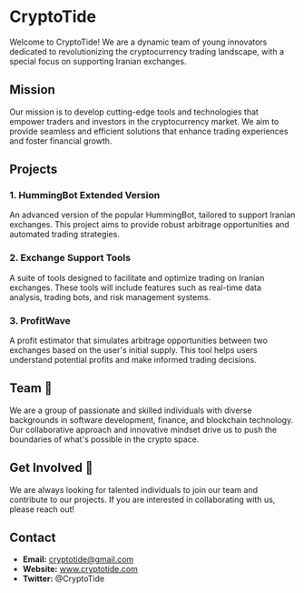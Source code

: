 # CryptoTide

Welcome to CryptoTide! We are a dynamic team of young innovators dedicated to revolutionizing the cryptocurrency trading landscape, with a special focus on supporting Iranian exchanges.

## Mission

Our mission is to develop cutting-edge tools and technologies that empower traders and investors in the cryptocurrency market. We aim to provide seamless and efficient solutions that enhance trading experiences and foster financial growth.

## Projects

### 1. HummingBot Extended Version
An advanced version of the popular HummingBot, tailored to support Iranian exchanges. This project aims to provide robust arbitrage opportunities and automated trading strategies.

### 2. Exchange Support Tools
A suite of tools designed to facilitate and optimize trading on Iranian exchanges. These tools will include features such as real-time data analysis, trading bots, and risk management systems.

### 3. ProfitWave
A profit estimator that simulates arbitrage opportunities between two exchanges based on the user's initial supply. This tool helps users understand potential profits and make informed trading decisions.

## Team 🧙

We are a group of passionate and skilled individuals with diverse backgrounds in software development, finance, and blockchain technology. Our collaborative approach and innovative mindset drive us to push the boundaries of what's possible in the crypto space.

## Get Involved 🌈

We are always looking for talented individuals to join our team and contribute to our projects. If you are interested in collaborating with us, please reach out!

## Contact

- **Email:** cryptotide@gmail.com
- **Website:** www.cryptotide.com
- **Twitter:** @CryptoTide


